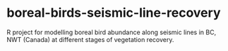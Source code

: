 # boreal-birds-seismic-line-recovery
R project for modelling boreal bird abundance along seismic lines in BC, NWT (Canada) at different stages of vegetation recovery.
